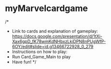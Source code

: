 # myMarvelcardgame
/*
* Link to cards and explanation of gameplay: https://docs.google.com/presentation/d/1tXi-Xax6gpD_fK78wmKdNHbxzLkiDPN8nPUgWfP-6OY/edit#slide=id.g13466722928_0_279 
* Instructions on how to play:
* Run Card_Game_Main to play
* Have fun! 
*/
